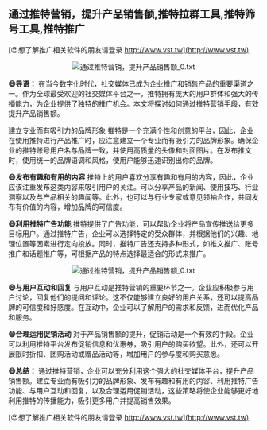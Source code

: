 ## **通过推特营销，提升产品销售额,推特拉群工具,推特筛号工具,推特推广**

[😍想了解推广相关软件的朋友请登录 http://www.vst.tw](http://www.vst.tw)

 <center><img src="https://vst.tw/MP4/tuiguang/png/3.png" alt="通过推特营销，提升产品销售额_0.txt"></center>

**😄导语：**
在当今数字化时代，社交媒体已成为企业推广和销售产品的重要渠道之一。作为全球最受欢迎的社交媒体平台之一，推特拥有庞大的用户群体和强大的传播能力，为企业提供了独特的推广机会。本文将探讨如何通过推特营销手段，有效提升产品销售额。

建立专业而有吸引力的品牌形象
推特是一个充满个性和创意的平台，因此，企业在使用推特进行产品推广时，应注意建立一个专业而有吸引力的品牌形象。确保企业的推特账号用户名与品牌一致，并使用高质量的头像和封面图片。在发布推文时，使用统一的品牌语调和风格，使用户能够迅速识别出你的品牌。

**😄发布有趣和有用的内容**
推特上的用户喜欢分享有趣和有用的内容，因此，企业应该注重发布这类内容来吸引用户的关注。可以分享产品的新闻、使用技巧、行业洞察以及与产品相关的趣闻等。此外，也可以与行业专家或意见领袖合作，共同发布有价值的内容，增加品牌的可信度。

**😄利用推特广告功能**
推特提供了广告功能，可以帮助企业将产品宣传推送给更多目标用户。通过推特广告，企业可以选择特定的受众群体，并根据他们的兴趣、地理位置等因素进行定向投放。同时，推特广告还支持多种形式，如推文推广、账号推广和话题推广等，可根据产品的特点选择最适合的形式来推广。

 <center><img src="https://vst.tw/MP4/tuiguang/png/8.png" alt="通过推特营销，提升产品销售额_0.txt"></center>

**😄与用户互动和回复**
与用户互动是推特营销的重要环节之一。企业应积极参与用户讨论，回复他们的提问和评论。这不仅能够建立良好的用户关系，还可以提高品牌的可信度和好感度。在互动中，企业可以了解用户的需求和反馈，进而优化产品和服务。

**😄合理运用促销活动**
对于产品销售额的提升，促销活动是一个有效的手段。企业可以利用推特平台发布促销信息和优惠券，吸引用户的购买欲望。此外，还可以开展限时折扣、团购活动或赠品活动等，增加用户的参与度和购买意愿。

**😄总结：**
通过推特营销，企业可以充分利用这个强大的社交媒体平台，提升产品销售额。建立专业而有吸引力的品牌形象、发布有趣和有用的内容、利用推特广告功能、与用户互动和回复，以及合理运用促销活动，这些策略将使企业能够更好地利用推特的传播能力，吸引更多用户并提高销售效果。

[😍想了解推广相关软件的朋友请登录 http://www.vst.tw](http://www.vst.tw)



